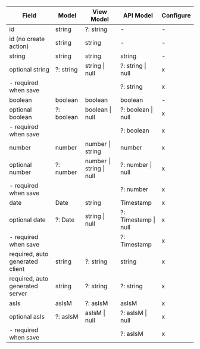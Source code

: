 | Field                           | Model                    | View Model               | API Model                | Configure |
|---------------------------------|--------------------------|--------------------------|--------------------------|-----------|
| id                              | string                   | ?: string                | -                        | -         |
| id (no create action)           | string                   | string                   | -                        | -         |
| string                          | string                   | string                   | string                   | -         |
| optional string                 | ?: string                | string \| null           | ?: string \| null        | x         |
| - required when save            |                          |                          | ?: string                | x         |
| boolean                         | boolean                  | boolean                  | boolean                  | -         |
| optional boolean                | ?: boolean               | boolean \| null          | ?: boolean \| null       | x         |
| - required when save            |                          |                          | ?: boolean               | x         |
| number                          | number                   | number \| string         | number                   | x         |
| optional number                 | ?: number                | number \| string \| null | ?: number \| null        | x         |
| - required when save            |                          |                          | ?: number                | x         |
| date                            | Date                     | string                   | Timestamp                | x         |
| optional date                   | ?: Date                  | string \| null           | ?: Timestamp \| null     | x         |
| - required when save            |                          |                          | ?: Timestamp             | x         |
| required, auto generated client | string                   | ?: string                | string                   | x         |
| required, auto generated server | string                   | ?: string                | ?: string                | x         |
| asIs                            | asIsM                    | ?: asIsM                 | asIsM                    | x         |
| optional asIs                   | ?: asIsM                 | asIsM \| null            | ?: asIsM \| null         | x         |
| - required when save            |                          |                          | ?: asIsM                 | x         |
